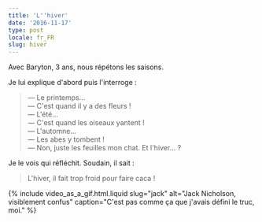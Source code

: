 ```yaml
---
title: 'L''hiver'
date: '2016-11-17'
type: post
locale: fr_FR
slug: hiver
---
```


Avec Baryton, 3 ans, nous répétons les saisons.

<!-- more -->

Je lui explique d'abord puis l'interroge :

> — Le printemps…  
> — C'est quand il y a des fleurs !  
> — L'été…  
> — C'est quand les oiseaux yantent !  
> — L'automne…  
> — Les abes y tombent !  
> — Non, juste les feuilles mon chat. Et l'hiver… ?

Je le vois qui réfléchit. Soudain, il sait :

> L'hiver, il fait trop froid pour faire caca !

{% include video_as_a_gif.html.liquid
slug="jack"
alt="Jack Nicholson, visiblement confus"
caption="C'est pas comme ça que j'avais défini le truc, moi."
%}
